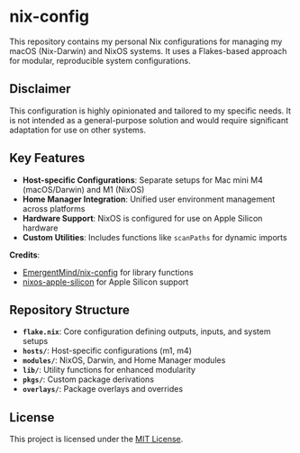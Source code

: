 # nix-config

This repository contains my personal Nix configurations for managing my macOS (Nix-Darwin) and NixOS systems. It uses a Flakes-based approach for modular, reproducible system configurations.

## Disclaimer

This configuration is highly opinionated and tailored to my specific needs. It is not intended as a general-purpose solution and would require significant adaptation for use on other systems.

## Key Features

- **Host-specific Configurations**: Separate setups for Mac mini M4 (macOS/Darwin) and M1 (NixOS)
- **Home Manager Integration**: Unified user environment management across platforms
- **Hardware Support**: NixOS is configured for use on Apple Silicon hardware
- **Custom Utilities**: Includes functions like `scanPaths` for dynamic imports

**Credits**:
- [EmergentMind/nix-config](https://github.com/EmergentMind/nix-config) for library functions
- [nixos-apple-silicon](https://github.com/tpwrules/nixos-apple-silicon) for Apple Silicon support

## Repository Structure

- **`flake.nix`**: Core configuration defining outputs, inputs, and system setups
- **`hosts/`**: Host-specific configurations (m1, m4)
- **`modules/`**: NixOS, Darwin, and Home Manager modules
- **`lib/`**: Utility functions for enhanced modularity
- **`pkgs/`**: Custom package derivations
- **`overlays/`**: Package overlays and overrides

## License

This project is licensed under the [MIT License](LICENSE).
